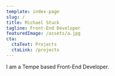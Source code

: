 ```yaml
---
template: index-page
slug: /
title: Michael Stuck
tagline: Front-End Developer
featuredImage: /assets/a.jpg
cta:
  ctaText: Projects
  ctaLink: /projects
---
```


I am a Tempe based Front-End Developer.
